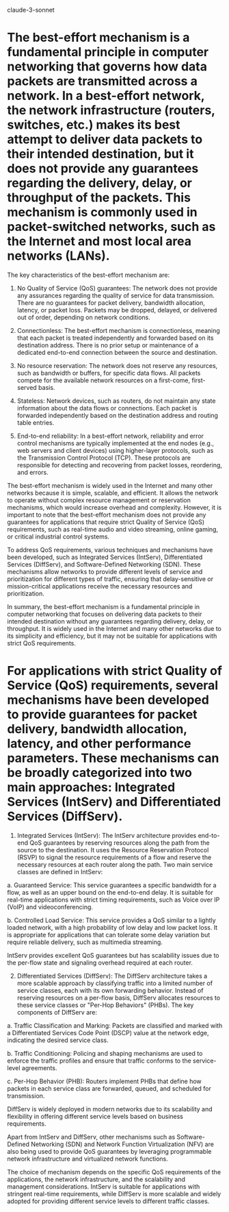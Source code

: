 claude-3-sonnet

# The best-effort mechanism is a fundamental principle in computer networking that governs how data packets are transmitted across a network. In a best-effort network, the network infrastructure (routers, switches, etc.) makes its best attempt to deliver data packets to their intended destination, but it does not provide any guarantees regarding the delivery, delay, or throughput of the packets. This mechanism is commonly used in packet-switched networks, such as the Internet and most local area networks (LANs).

The key characteristics of the best-effort mechanism are:

1. No Quality of Service (QoS) guarantees: The network does not provide any assurances regarding the quality of service for data transmission. There are no guarantees for packet delivery, bandwidth allocation, latency, or packet loss. Packets may be dropped, delayed, or delivered out of order, depending on network conditions.

2. Connectionless: The best-effort mechanism is connectionless, meaning that each packet is treated independently and forwarded based on its destination address. There is no prior setup or maintenance of a dedicated end-to-end connection between the source and destination.

3. No resource reservation: The network does not reserve any resources, such as bandwidth or buffers, for specific data flows. All packets compete for the available network resources on a first-come, first-served basis.

4. Stateless: Network devices, such as routers, do not maintain any state information about the data flows or connections. Each packet is forwarded independently based on the destination address and routing table entries.

5. End-to-end reliability: In a best-effort network, reliability and error control mechanisms are typically implemented at the end nodes (e.g., web servers and client devices) using higher-layer protocols, such as the Transmission Control Protocol (TCP). These protocols are responsible for detecting and recovering from packet losses, reordering, and errors.

The best-effort mechanism is widely used in the Internet and many other networks because it is simple, scalable, and efficient. It allows the network to operate without complex resource management or reservation mechanisms, which would increase overhead and complexity. However, it is important to note that the best-effort mechanism does not provide any guarantees for applications that require strict Quality of Service (QoS) requirements, such as real-time audio and video streaming, online gaming, or critical industrial control systems.

To address QoS requirements, various techniques and mechanisms have been developed, such as Integrated Services (IntServ), Differentiated Services (DiffServ), and Software-Defined Networking (SDN). These mechanisms allow networks to provide different levels of service and prioritization for different types of traffic, ensuring that delay-sensitive or mission-critical applications receive the necessary resources and prioritization.

In summary, the best-effort mechanism is a fundamental principle in computer networking that focuses on delivering data packets to their intended destination without any guarantees regarding delivery, delay, or throughput. It is widely used in the Internet and many other networks due to its simplicity and efficiency, but it may not be suitable for applications with strict QoS requirements.

# For applications with strict Quality of Service (QoS) requirements, several mechanisms have been developed to provide guarantees for packet delivery, bandwidth allocation, latency, and other performance parameters. These mechanisms can be broadly categorized into two main approaches: Integrated Services (IntServ) and Differentiated Services (DiffServ).

1. Integrated Services (IntServ):
The IntServ architecture provides end-to-end QoS guarantees by reserving resources along the path from the source to the destination. It uses the Resource Reservation Protocol (RSVP) to signal the resource requirements of a flow and reserve the necessary resources at each router along the path. Two main service classes are defined in IntServ:

a. Guaranteed Service: This service guarantees a specific bandwidth for a flow, as well as an upper bound on the end-to-end delay. It is suitable for real-time applications with strict timing requirements, such as Voice over IP (VoIP) and videoconferencing.

b. Controlled Load Service: This service provides a QoS similar to a lightly loaded network, with a high probability of low delay and low packet loss. It is appropriate for applications that can tolerate some delay variation but require reliable delivery, such as multimedia streaming.

IntServ provides excellent QoS guarantees but has scalability issues due to the per-flow state and signaling overhead required at each router.

2. Differentiated Services (DiffServ):
The DiffServ architecture takes a more scalable approach by classifying traffic into a limited number of service classes, each with its own forwarding behavior. Instead of reserving resources on a per-flow basis, DiffServ allocates resources to these service classes or "Per-Hop Behaviors" (PHBs). The key components of DiffServ are:

a. Traffic Classification and Marking: Packets are classified and marked with a Differentiated Services Code Point (DSCP) value at the network edge, indicating the desired service class.

b. Traffic Conditioning: Policing and shaping mechanisms are used to enforce the traffic profiles and ensure that traffic conforms to the service-level agreements.

c. Per-Hop Behavior (PHB): Routers implement PHBs that define how packets in each service class are forwarded, queued, and scheduled for transmission.

DiffServ is widely deployed in modern networks due to its scalability and flexibility in offering different service levels based on business requirements.

Apart from IntServ and DiffServ, other mechanisms such as Software-Defined Networking (SDN) and Network Function Virtualization (NFV) are also being used to provide QoS guarantees by leveraging programmable network infrastructure and virtualized network functions.

The choice of mechanism depends on the specific QoS requirements of the applications, the network infrastructure, and the scalability and management considerations. IntServ is suitable for applications with stringent real-time requirements, while DiffServ is more scalable and widely adopted for providing different service levels to different traffic classes.
